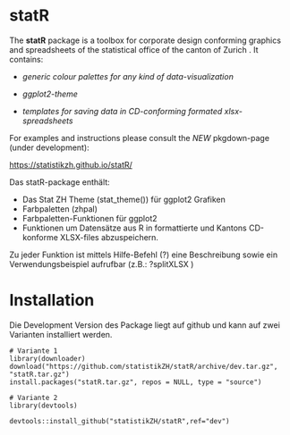 
# statR

The **statR** package is a toolbox for corporate design conforming graphics and spreadsheets of the statistical office of the canton of Zurich . It contains:

- *generic colour palettes for any kind of data-visualization*

- *ggplot2-theme*

- *templates for saving data in CD-conforming formated xlsx-spreadsheets*

For examples and instructions please consult the *NEW* pkgdown-page (under development):

https://statistikzh.github.io/statR/

Das statR-package enthält:

- Das Stat ZH Theme (stat_theme()) für ggplot2 Grafiken
- Farbpaletten (zhpal)
- Farbpaletten-Funktionen für ggplot2
- Funktionen um Datensätze aus R in formattierte und Kantons CD-konforme XLSX-files abzuspeichern.

Zu jeder Funktion ist mittels Hilfe-Befehl (?) eine Beschreibung sowie ein Verwendungsbeispiel aufrufbar (z.B.: ?splitXLSX )

# Installation

Die Development Version des Package liegt auf github und kann auf zwei Varianten installiert werden. 

```
# Variante 1
library(downloader)
download("https://github.com/statistikZH/statR/archive/dev.tar.gz", "statR.tar.gz")
install.packages("statR.tar.gz", repos = NULL, type = "source")

# Variante 2
library(devtools)

devtools::install_github("statistikZH/statR",ref="dev")
```






